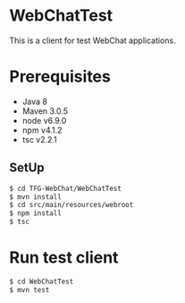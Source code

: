 # WebChatTest

This is a client for test WebChat applications.

# Prerequisites

* Java 8
* Maven 3.0.5
* node v6.9.0
* npm v4.1.2
* tsc v2.2.1

## SetUp

```sh
$ cd TFG-WebChat/WebChatTest
$ mvn install
$ cd src/main/resources/webroot
$ npm install
$ tsc
```

# Run test client

```sh
$ cd WebChatTest
$ mvn test
```
